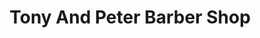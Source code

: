 ---
title: "Tony And Peter Barber Shop"
url: /croydon/tony-and-peter-barber-shop/
shop: hairdresser
---